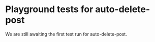 # Playground tests for auto-delete-post
We are still awaiting the first test run for auto-delete-post.
